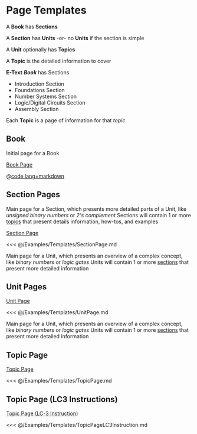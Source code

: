 # Page Templates

A **Book** has **Sections**

A **Section** has **Units** -or- no **Units** if the section is simple

A **Unit** optionally has **Topics**

A **Topic** is the detailed information to cover

**E-Text** ***Book*** has Sections
- Introduction Section
- Foundations Section
- Number Systems Section
- Logic/Digital Circuits Section
- Assembly Section

Each **Topic** is a page of information for that *topic*

## Book

Initial page for a Book

[Book Page](BookPage)

<!-- <<< @/Examples/Templates/BookPage.md -->

@[code lang=markdown](@/Examples/Templates/BookPage.md)

## Section Pages

Main page for a Section, which presents more detailed parts of a Unit, like *unsigned binary numbers* or *2's complement*
Sections will contain 1 or more [topics](#topic-pages) that present details information, how-tos, and examples

[Section Page](SectionPage)

<<< @/Examples/Templates/SectionPage.md

Main page for a Unit, which presents an overview of a complex concept, like *binary numbers* or *logic gates*
Units will contain 1 or more [sections](#section-pages) that present more detailed information

## Unit Pages

[Unit Page](UnitPage)

<<< @/Examples/Templates/UnitPage.md

Main page for a Unit, which presents an overview of a complex concept, like *binary numbers* or *logic gates*
Units will contain 1 or more [sections](#section-pages) that present more detailed information

## Topic Page

[Topic Page](TopicPage)

<<< @/Examples/Templates/TopicPage.md

## Topic Page (LC3 Instructions)

[Topic Page (LC-3 Instruction)](TopicPageLC3Instruction)

<<< @/Examples/Templates/TopicPageLC3Instruction.md